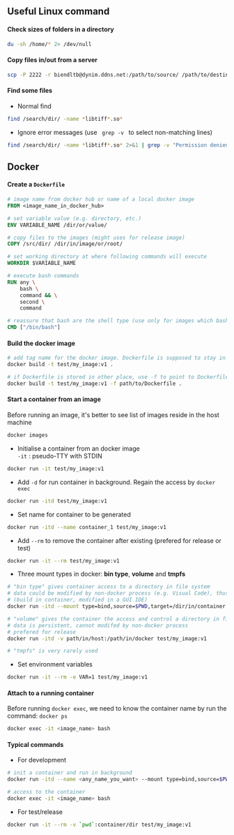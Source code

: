 ## Useful Linux command
#### Check sizes of folders in a directory

```bash
du -sh /home/* 2> /dev/null
```
  
#### Copy files in/out from a server

```bash
scp -P 2222 -r biendltb@dynim.ddns.net:/path/to/source/ /path/to/destination/
```
  
#### Find some files
* Normal find

```bash
find /search/dir/ -name *libtiff*.so*
```

* Ignore error messages (use <code> grep -v </code> to select non-matching lines)

```bash 
find /search/dir/ -name *libtiff*.so* 2>&1 | grep -v "Permission denied"
```

## Docker
#### Create a `Dockerfile`
```dockerfile
# image name from docker hub or name of a local docker image
FROM <image_name_in_docker_hub>

# set variable value (e.g. directory, etc.)
ENV VARIABLE_NAME /dir/or/value/

# copy files to the images (might uses for release image)
COPY /src/dir/ /dir/in/image/or/root/

# set working directory at where following commands will execute
WORKDIR $VARIABLE_NAME

# execute bash commands
RUN any \
    bash \
    command && \
    second \
    command

# reassure that bash are the shell type (use only for images which bash is not the default shell)
CMD ["/bin/bash"]

```

#### Build the docker image
```bash
# add tag name for the docker image. Dockerfile is supposed to stay in the same folder
docker build -t test/my_image:v1 .

# if Dockerfile is stored in other place, use -f to point to Dockerfile
docker build -t test/my_image:v1 -f path/to/Dockerfile .
```

#### Start a container from an image

Before running an image, it's better to see list of images reside in the host machine  
```bash
docker images
```

* Initialise a container from an docker image  
`-it` : pseudo-TTY with STDIN

```bash
docker run -it test/my_image:v1
```

* Add `-d` for run container in background. Regain the access by `docker exec`
```bash
docker run -itd test/my_image:v1
```

* Set name for container to be generated
```bash
docker run -itd --name container_1 test/my_image:v1
```

* Add `--rm` to remove the container after existing (prefered for release or test)

```bash
docker run -it --rm test/my_image:v1
```

* Three mount types in docker: **bin type**, **volume** and **tmpfs**
```bash
# "bin type" gives container access to a directory in file system 
# data could be modified by non-docker process (e.g. Visual Code), thus, prefered to use in development
# (build in container, modified in a GUI IDE)
docker run -itd --mount type=bind,source=$PWD,target=/dir/in/container test/my_image:v1

# "volume" gives the container the access and control a directory in file system
# data is persistent, cannot modifed by non-docker process
# prefered for release
docker run -itd -v path/in/host:/path/in/docker test/my_image:v1

# "tmpfs" is very rarely used

```
* Set environment variables
```bash
docker run -it --rm -e VAR=1 test/my_image:v1
```

#### Attach to a running container
Before running `docker exec`, we need to know the container name by run the command: `docker ps`
```bash
docker exec -it <image_name> bash
```

#### Typical commands
* For development
```bash
# init a container and run in background
docker run -itd --name <any_name_you_want> --mount type=bind,source=$PWD,target=/dir/in/container test/my_image:v1

# access to the container
docker exec -it <image_name> bash
```

* For test/release
```bash
docker run -it --rm -v `pwd`:container/dir test/my_image:v1
```
